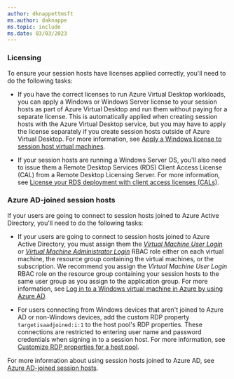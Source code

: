 ```yaml
---
author: dknappettmsft
ms.author: daknappe
ms.topic: include
ms.date: 03/03/2023
---
```


### Licensing

To ensure your session hosts have licenses applied correctly, you'll need to do the following tasks:

- If you have the correct licenses to run Azure Virtual Desktop workloads, you can apply a Windows or Windows Server license to your session hosts as part of Azure Virtual Desktop and run them without paying for a separate license. This is automatically applied when creating session hosts with the Azure Virtual Desktop service, but you may have to apply the license separately if you create session hosts outside of Azure Virtual Desktop. For more information, see [Apply a Windows license to session host virtual machines](../apply-windows-license.md).

- If your session hosts are running a Windows Server OS, you'll also need to issue them a Remote Desktop Services (RDS) Client Access License (CAL) from a Remote Desktop Licensing Server. For more information, see [License your RDS deployment with client access licenses (CALs)](/windows-server/remote/remote-desktop-services/rds-client-access-license).

### Azure AD-joined session hosts

If your users are going to connect to session hosts joined to Azure Active Directory, you'll need to do the following tasks:

- If your users are going to connect to session hosts joined to Azure Active Directory, you must assign them the [*Virtual Machine User Login*](../../role-based-access-control/built-in-roles.md#virtual-machine-user-login) or [*Virtual Machine Administrator Login*](../../role-based-access-control/built-in-roles.md#virtual-machine-administrator-login) RBAC role either on each virtual machine, the resource group containing the virtual machines, or the subscription. We recommend you assign the *Virtual Machine User Login* RBAC role on the resource group containing your session hosts to the same user group as you assign to the application group. For more information, see [Log in to a Windows virtual machine in Azure by using Azure AD](../../active-directory/devices/howto-vm-sign-in-azure-ad-windows.md#configure-role-assignments-for-the-vm).

- For users connecting from Windows devices that aren't joined to Azure AD or non-Windows devices, add the custom RDP property `targetisaadjoined:i:1` to the host pool's RDP properties. These connections are restricted to entering user name and password credentials when signing in to a session host. For more information, see [Customize RDP properties for a host pool](../customize-rdp-properties.md).

For more information about using session hosts joined to Azure AD, see [Azure AD-joined session hosts](../azure-ad-joined-session-hosts.md).
